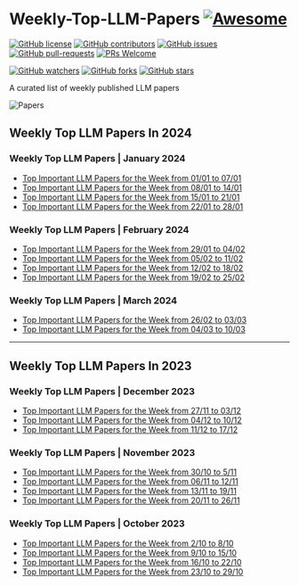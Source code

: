 # Weekly-Top-LLM-Papers  [![Awesome](https://awesome.re/badge.svg)](https://awesome.re)

[![GitHub license](https://img.shields.io/github/license/youssefHosni/Weekly-Top-LLM-Papers.svg)](https://github.com/youssefHosni/Weekly-Top-LLM-Papers/blob/master/LICENSE)
[![GitHub contributors](https://img.shields.io/github/contributors/youssefHosni/Weekly-Top-LLM-Papers.svg)](https://GitHub.com/youssefHosni/Weekly-Top-LLM-Papers/graphs/contributors/)
[![GitHub issues](https://img.shields.io/github/issues/youssefHosni/Weekly-Top-LLM-Papers.svg)](https://GitHub.com/youssefHosni/Weekly-Top-LLM-Papers/issues/)
[![GitHub pull-requests](https://img.shields.io/github/issues-pr/youssefHosni/Weekly-Top-LLM-Papers.svg)](https://GitHub.com/youssefHosni/Weekly-Top-LLM-Papers/pulls/)
[![PRs Welcome](https://img.shields.io/badge/PRs-welcome-brightgreen.svg?style=flat-square)](http://makeapullrequest.com)

[![GitHub watchers](https://img.shields.io/github/watchers/youssefHosni/Weekly-Awsome-LLM-Papers.svg?style=social&label=Watch)](https://GitHub.com/youssefHosni/Weekly-Awsome-LLM-Papers/watchers/)
[![GitHub forks](https://img.shields.io/github/forks/youssefHosni/Weekly-Awsome-LLM-Papers.svg?style=social&label=Fork)](https://GitHub.com/youssefHosni/Weekly-Awsome-LLM-Papers/network/)
[![GitHub stars](https://img.shields.io/github/stars/youssefHosni/Weekly-Awsome-LLM-Papers.svg?style=social&label=Star)](https://GitHub.com/youssefHosni/Weekly-Awsome-LLM-Papers/stargazers/)

A curated list of weekly published LLM papers 

![Papers](https://github.com/youssefHosni/Weekly-Awsome-LLM-Papers/assets/72076328/3145f37c-d069-4d1e-b76b-e27f9159e008)


## Weekly Top LLM Papers In 2024 ## 
### Weekly Top LLM Papers | January 2024 ###
* [Top Important LLM Papers for the Week from 01/01 to 07/01](https://yousefhosni.medium.com/top-important-llm-papers-for-the-week-from-01-01-to-07-01-4e3be08ac69b?sk=e6ec0d6cafd26df5c62956af4b19d56b)
* [Top Important LLM Papers for the Week from 08/01 to 14/01](https://medium.com/towards-artificial-intelligence/top-important-llm-papers-for-the-week-from-08-01-to-14-01-a88919c0e392?sk=6aff2f938aa9e9dfefdd342d90cb4cce)
* [Top Important LLM Papers for the Week from 15/01 to 21/01](https://pub.towardsai.net/top-important-computer-vision-papers-for-the-week-from-15-01-to-21-01-251fb0654d2f?sk=0c132cd77f7a3b893bb75712bc15abc3)
* [Top Important LLM Papers for the Week from 22/01 to 28/01](https://medium.com/@yousefhosni/top-important-llm-papers-for-the-week-from-22-01-to-28-01-fb05603c1100?sk=f50bf246ead76794ae91cfb1762fc663)

### Weekly Top LLM Papers | February 2024 ###
* [Top Important LLM Papers for the Week from 29/01 to 04/02](https://yousefhosni.medium.com/top-important-llm-papers-for-the-week-from-29-01-to-04-02-503f878619dc?sk=4c9f4fdafabd4dbdf20ac322e3be9ce5)
* [Top Important LLM Papers for the Week from 05/02 to 11/02](https://medium.com/gitconnected/top-important-llm-papers-for-the-week-from-05-02-to-11-02-f200c6095c9e?sk=1c7e2a79c6868f6be967fe11e6ce7390)
* [Top Important LLM Papers for the Week from 12/02 to 18/02](https://medium.com/towards-artificial-intelligence/top-important-llm-papers-for-the-week-from-12-02-to-18-02-9d97c9c3efb5?sk=5fd9987d4f0eebe47f5562c1a7682867)
* [Top Important LLM Papers for the Week from 19/02 to 25/02](https://medium.com/towards-artificial-intelligence/top-important-llm-papers-for-the-week-from-19-02-to-25-02-6b31c9c860f5?sk=e42dd38e57a441f0085235b89040089e)


### Weekly Top LLM Papers | March 2024 ###
* [Top Important LLM Papers for the Week from 26/02 to 03/03](https://medium.com/towards-artificial-intelligence/top-important-llm-papers-for-the-week-from-19-02-to-25-02-25af1912ca1b?sk=fd0c09ad2d1c0abd70f93bcb7ef6e338)
* [Top Important LLM Papers for the Week from 04/03 to 10/03]()


-------------------------
  
## Weekly Top LLM Papers In 2023 ## 

### Weekly Top LLM Papers | December 2023 ###
* [Top Important LLM Papers for the Week from 27/11 to 03/12](https://pub.towardsai.net/top-important-llm-papers-for-the-week-from-27-11-to-03-12-31f445d3efce?sk=f729b2ea9ccb3cbca6c08fab45fed358)
* [Top Important LLM Papers for the Week from 04/12 to 10/12](https://medium.com/towards-artificial-intelligence/top-important-llm-papers-for-the-week-from-04-12-to-10-12-8e7e72f85fb5?sk=0da267bcc0a0df4a278e97dd44b934ec)
* [Top Important LLM Papers for the Week from 11/12 to 17/12](https://medium.com/towards-artificial-intelligence/top-important-llm-papers-for-the-week-from-18-12-to-24-12-f804ea672b0e?sk=4b90240a5bacbb558bed5838145970dc)

### Weekly Top LLM Papers | November 2023 ###
* [Top Important LLM Papers for the Week from 30/10 to 5/11](https://pub.towardsai.net/top-important-llm-papers-for-the-week-from-30-10-to-5-11-e0af10a8b7fe?sk=03724f65d62457ce7a0fa57172988c32)
* [Top Important LLM Papers for the Week from 06/11 to 12/11](https://pub.towardsai.net/top-important-llm-papers-for-the-week-from-06-11-to-12-11-f9968bd8edbf?sk=db55eee1288ff1fc52ebbf0a9e0c989b)
* [Top Important LLM Papers for the Week from 13/11 to 19/11](https://pub.towardsai.net/top-important-llm-papers-for-the-week-from-13-11-to-19-11-15656b84d596?sk=10ddd2e0a95d97fdd9db94fe944931d0)
* [Top Important LLM Papers for the Week from 20/11 to 26/11](https://medium.com/towards-artificial-intelligence/top-important-llm-papers-for-the-week-from-20-11-to-26-11-15c07125e198?sk=fa5be3e825f1bd83f3710bcf17edd7c5)

### Weekly Top LLM Papers | October 2023 ###
* [Top Important LLM Papers for the Week from 2/10 to 8/10](https://pub.towardsai.net/top-important-llm-papers-for-the-week-from-2-10-to-8-10-123d0a4ee95e?sk=b4d9cb352c77b32874951b7817bd2f60)
* [Top Important LLM Papers for the Week from 9/10 to 15/10](https://pub.towardsai.net/top-important-llm-papers-for-the-week-from-9-10-to-15-10-5f995aa6043c?sk=2899df563da5e4dce439dccd825a1b31)
* [Top Important LLM Papers for the Week from 16/10 to 22/10](https://pub.towardsai.net/top-important-llm-papers-for-the-week-from-16-10-to-22-10-229705acae3c?sk=70da3e865061a4239dea6a07ff8727d0)
* [Top Important LLM Papers for the Week from 23/10 to 29/10](https://pub.towardsai.net/top-important-llm-papers-for-the-week-from-23-10-to-29-10-294859da8325?sk=e8210ab687c8e14d359c2b37ef9898ad)
